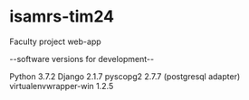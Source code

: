 # isamrs-tim24
Faculty project web-app

--software versions for development--

Python 3.7.2
Django 2.1.7
pyscopg2 2.7.7 (postgresql adapter)
virtualenvwrapper-win 1.2.5

